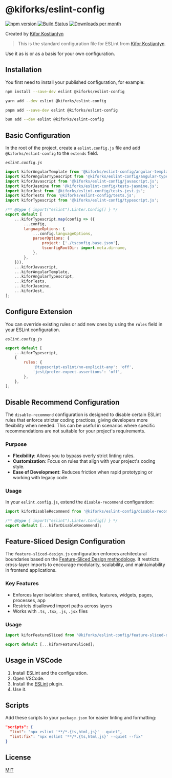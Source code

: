 # @kiforks/eslint-config

[![npm version](https://img.shields.io/npm/v/@kiforks/eslint-config?logo=npm&logoColor=fff)](https://www.npmjs.com/package/@kiforks/eslint-config)
[![Build Status](https://img.shields.io/github/actions/workflow/status/kiforks/eslint-config/cd.yml?query=workflow%3Adeploys&logo=github)](https://github.com/kiforks/eslint-config/actions/workflows/cd.yml?query=workflow%3Adeploy)
[![Downloads per month](https://img.shields.io/npm/dm/@kiforks/eslint-config)](https://npmcharts.com/compare/@kiforks/eslint-config)

Created by [Kifor Kostiantyn][author-url]

> This is the standard configuration file for ESLint from [Kifor Kostiantyn](https://www.linkedin.com/in/kiforks/).

Use it as is or as a basis for your own configuration.

## Installation

You first need to install your published configuration, for example:

<!--DOCUSAURUS_CODE_TABS-->
<!--npm-->

```bash
npm install --save-dev eslint @kiforks/eslint-config
```

<!--yarn-->

```bash
yarn add --dev eslint @kiforks/eslint-config
```

<!--pnpm-->

```bash
pnpm add --save-dev eslint @kiforks/eslint-config
```

<!--bun-->

```bash
bun add --dev eslint @kiforks/eslint-config
```

## Basic Configuration

In the root of the project, create a `eslint.config.js` file and add `@kiforks/eslint-config` to the `extends` field.

_`eslint.config.js`_

```javascript
import kiforAngularTemplate from '@kiforks/eslint-config/angular-template.js';
import kiforAngularTypescript from '@kiforks/eslint-config/angular-typescript.js';
import kiforJavascript from '@kiforks/eslint-config/javascript.js';
import kiforJasmine from '@kiforks/eslint-config/tests-jasmine.js';
import kiforJest from '@kiforks/eslint-config/tests-jest.js';
import kiforTests from '@kiforks/eslint-config/tests.js';
import kiforTypescript from '@kiforks/eslint-config/typescript.js';

/** @type { import("eslint").Linter.Config[] } */
export default [
	...kiforTypescript.map(config => ({
		...config,
		languageOptions: {
			...config.languageOptions,
			parserOptions: {
				project: ['./tsconfig.base.json'],
				tsconfigRootDir: import.meta.dirname,
			},
		},
	})),
	...kiforJavascript,
	...kiforAngularTemplate,
	...kiforAngularTypescript,
	...kiforTests,
	...kiforJasmine,
	...kiforJest,
];
```

## Configure Extension

You can override existing rules or add new ones by using the `rules` field in your ESLint configuration.

_`eslint.config.js`_

```javascript
export default [
	...kiforTypescript,
	{
		rules: {
			'@typescript-eslint/no-explicit-any': 'off',
			'jest/prefer-expect-assertions': 'off',
		},
	},
];
```

## Disable Recommend Configuration

The `disable-recommend` configuration is designed to disable certain ESLint rules that enforce stricter coding practices, giving developers more flexibility when needed. This can be useful in scenarios where specific recommendations are not suitable for your project's requirements.

### Purpose

- **Flexibility**: Allows you to bypass overly strict linting rules.
- **Customization**: Focus on rules that align with your project's coding style.
- **Ease of Development**: Reduces friction when rapid prototyping or working with legacy code.

### Usage

In your `eslint.config.js`, extend the `disable-recommend` configuration:

```javascript
import kiforDisableRecommend from '@kiforks/eslint-config/disable-recommend.js';

/** @type { import("eslint").Linter.Config[] } */
export default [...kiforDisableRecommend];
```

## Feature-Sliced Design Configuration

The `feature-sliced-design.js` configuration enforces architectural boundaries based on the [Feature-Sliced Design methodology](https://feature-sliced.github.io/documentation/docs). It restricts cross-layer imports to encourage modularity, scalability, and maintainability in frontend applications.

### Key Features

- Enforces layer isolation: shared, entities, features, widgets, pages, processes, app
- Restricts disallowed import paths across layers
- Works with `.ts`, `.tsx`, `.js`, `.jsx` files

### Usage

```javascript
import kiforFeatureSliced from '@kiforks/eslint-config/feature-sliced-design.js';

export default [...kiforFeatureSliced];
```

## Usage in VSCode

1. Install ESLint and the configuration.
2. Open VSCode.
3. Install the [ESLint](https://marketplace.visualstudio.com/items?itemName=dbaeumer.vscode-eslint) plugin.
4. Use it.

## Scripts

Add these scripts to your `package.json` for easier linting and formatting:

```json
"scripts": {
  "lint": "npx eslint '**/*.{ts,html,js}' --quiet",
  "lint:fix": "npx eslint '**/*.{ts,html,js}' --quiet --fix"
}
```

## License

[MIT](LICENSE)

[author-url]: https://www.linkedin.com/in/kiforks/
